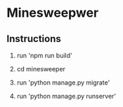 # Minesweepwer

## Instructions

1. run 'npm run build'

2. cd minesweeper

3. run 'python manage.py migrate'

4. run 'python manage.py runserver'
